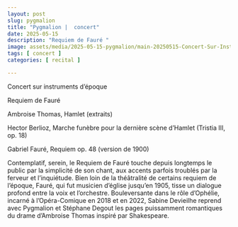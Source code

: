 ```yaml
---
layout: post
slug: pygmalion
title: "Pygmalion |  concert"
date: 2025-05-15
description: "Requiem de Fauré "
image: assets/media/2025-05-15-pygmalion/main-20250515-Concert-Sur-Instruments-DEpoque-Pygmalion-Requiem-de-Faure-Sabine-Devieilhe-c-Anna-Dabrowska-5.jpg.webp
tags: [ concert ]
categories: [ recital ]

---
```



Concert sur instruments d’époque

Requiem de Fauré

Ambroise Thomas, Hamlet (extraits)

Hector Berlioz, Marche funèbre pour la dernière scène d’Hamlet (Tristia III, op. 18)

Gabriel Fauré, Requiem op. 48 (version de 1900)

Contemplatif, serein, le Requiem de Fauré touche depuis longtemps le public par la simplicité de son chant, aux accents parfois troublés par la ferveur et l’inquiétude. Bien loin de la théâtralité de certains requiem de l’époque, Fauré, qui fut musicien d’église jusqu’en 1905, tisse un dialogue profond entre la voix et l’orchestre. Bouleversante dans le rôle d’Ophélie, incarné à l’Opéra-Comique en 2018 et en 2022, Sabine Devieilhe reprend avec Pygmalion et Stéphane Degout les pages puissamment romantiques du drame d’Ambroise Thomas inspiré par Shakespeare.

